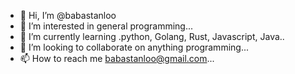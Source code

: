 - 👋 Hi, I’m @babastanloo
- 👀 I’m interested in general programming...
- 🌱 I’m currently learning .python, Golang, Rust, Javascript, Java..
- 💞️ I’m looking to collaborate on anything programming...
- 📫 How to reach me babastanloo@gmail.com...

<!---
babastanloo/babastanloo is a ✨ special ✨ repository because its `README.md` (this file) appears on your GitHub profile.
You can click the Preview link to take a look at your changes.
--->

